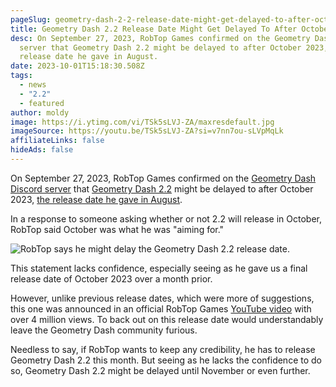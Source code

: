```yaml
---
pageSlug: geometry-dash-2-2-release-date-might-get-delayed-to-after-october
title: Geometry Dash 2.2 Release Date Might Get Delayed To After October
desc: On September 27, 2023, RobTop Games confirmed on the Geometry Dash Discord
  server that Geometry Dash 2.2 might be delayed to after October 2023, the
  release date he gave in August.
date: 2023-10-01T15:18:30.508Z
tags:
  - news
  - "2.2"
  - featured
author: moldy
image: https://i.ytimg.com/vi/TSk5sLVJ-ZA/maxresdefault.jpg
imageSource: https://youtu.be/TSk5sLVJ-ZA?si=v7nn7ou-sLVpMqLk
affiliateLinks: false
hideAds: false
---
```

On September 27, 2023, RobTop Games confirmed on the [Geometry Dash Discord server](/posts/geometry-dash-discord-server-how-to-join-request-levels/) that [Geometry Dash 2.2](/categories/2.2/) might be delayed to after October 2023, [the release date he gave in August](/posts/final-geometry-dash-2-2-release-date-confirmed-by-robtop/).

In a response to someone asking whether or not 2.2 will release in October, RobTop said October was what he was "aiming for."

![RobTop says he might delay the Geometry Dash 2.2 release date.](https://pbs.twimg.com/media/F7NCRI4W0AEoqDl?format=png&name=small)

This statement lacks confidence, especially seeing as he gave us a final release date of October 2023 over a month prior.

However, unlike previous release dates, which were more of suggestions, this one was announced in an official RobTop Games [YouTube video](https://youtu.be/mWi_zuXBECw?si=qAfQ8NBWUJsssLQA) with over 4 million views. To back out on this release date would understandably leave the Geometry Dash community furious.

Needless to say, if RobTop wants to keep any credibility, he has to release Geometry Dash 2.2 this month. But seeing as he lacks the confidence to do so, Geometry Dash 2.2 might be delayed until November or even further.